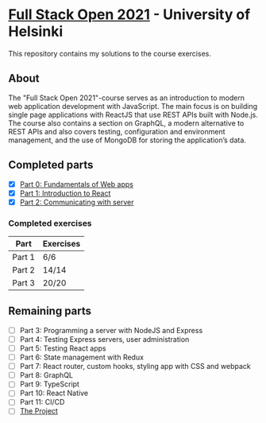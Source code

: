 # [Full Stack Open 2021](https://fullstackopen.com/en/about) - University of Helsinki

This repository contains my solutions to the course exercises.

## About

The "Full Stack Open 2021"-course serves as an introduction to modern web application development with JavaScript. The main focus is on building single page applications with ReactJS that use REST APIs built with Node.js. The course also contains a section on GraphQL, a modern alternative to REST APIs and also covers testing, configuration and environment management, and the use of MongoDB for storing the application’s data.

## Completed parts

- [x] [Part 0: Fundamentals of Web apps](https://github.com/cjato001-xamk/full-stack-open-2021/tree/main/part0)
- [x] [Part 1: Introduction to React](https://github.com/cjato001-xamk/full-stack-open-2021/tree/main/part1)
- [x] [Part 2: Communicating with server](https://github.com/cjato001-xamk/full-stack-open-2021/tree/main/part2)

### Completed exercises

| Part   | Exercises |
| ------ | --------- |
| Part 1 | 6/6       |
| Part 2 | 14/14     |
| Part 3 | 20/20     |

## Remaining parts

- [ ] Part 3: Programming a server with NodeJS and Express
- [ ] Part 4: Testing Express servers, user administration
- [ ] Part 5: Testing React apps
- [ ] Part 6: State management with Redux
- [ ] Part 7: React router, custom hooks, styling app with CSS and webpack
- [ ] Part 8: GraphQL
- [ ] Part 9: TypeScript
- [ ] Part 10: React Native
- [ ] Part 11: CI/CD
- [ ] [The Project](https://fullstackopen.com/en/part0/general_info#full-stack-project)

